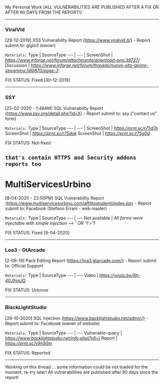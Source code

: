 My Personal Work [ALL VULNERABILITIES ARE PUBLISHED AFTER A FIX OR AFTER 90 DAYS FROM THE REPORT!]

-----------
### ViralVid
[29-12-2019] XSS Vulnerability Report {https://www.viralvid.it/} - Report submit to: giglo3 (owner)


`Materials:`
Type | SourceType
--- | --- |
ScreenShot | *https://www.inforge.net/forum/attachments/download-png.39727/*
Discussion | *https://www.inforge.net/forum/threads/nuovo-sito-anime-streaming.580870/page-3*


FIX STATUS: Fixed [30-12-2019]

-----------
### SSY

[25-02-2020 - 1:48AM] SQL Vulnerability Report {https://www.ssy.org/detail.php?id=X} - Report submit to: ssy ("contact us" form) 


`Materials:`
Type | SourceType
--- | --- |
   ScreenShot | *https://prnt.sc/r75d7p*
   ScreenShot | *https://prnt.sc/r75dok*
   ScreenShot | *https://prnt.sc/r75g0d*


FIX STATUS: Not-fixed


`that's contain HTTPS and Security addons reports too`
-----------
# MultiServicesUrbino

[8-04-2020 - 22:50PM] SQL Vulnerability Report {https://www.multiservicesurbino.com/affittostudenti/index.jsp} - Report submit to: Facebook (Stefano Errani - web master)

`Materials:`
Type | SourceType
--- | --- 
Not available | *All forms were injectable with simple injection --> ' OR '1'='1*
   
   
FIX STATUS: Fixed [9-04-2020]

-----------
### Loa3 - GtArcade

[2-06-19] Pack Editing Report {https://loa3.gtarcade.com/} - Report submit to: Official Support

`Materials:`
Type | SourceType
--- | --- 
Video | *https://youtu.be/8h-40JfnqJQ*


FIX STATUS: Unknow

-----------
### BlackLightStudio

[29-10-2020] SQL Injection {https://www.backlightstudio.net/admin/} - Report submit to: Facebook (owner of website)

`Materials:`
Type | SourceType
--- | --- 
Vulnerable-query | *https://www.backlightstudio.net/info.php\?id\=\*
Report | *https://prnt.sc/v9n50m*


FIX STATUS: Reported

-----------

Working on this thread ... some information could be not loaded for the moment, re-try later! All vulnerabilities are published after 90 days since the report!
